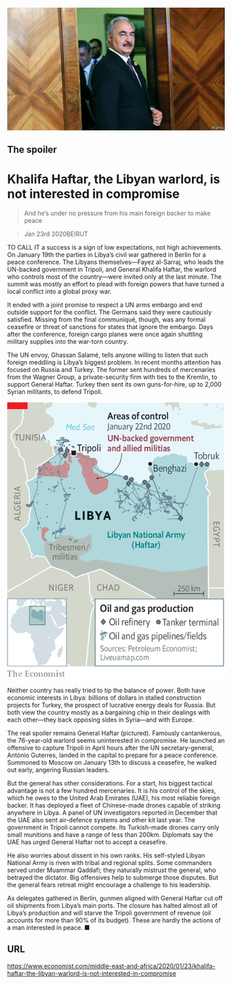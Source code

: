 ![](./images/20200125_MAP002.jpg)

## The spoiler

# Khalifa Haftar, the Libyan warlord, is not interested in compromise

> And he’s under no pressure from his main foreign backer to make peace

> Jan 23rd 2020BEIRUT

TO CALL IT a success is a sign of low expectations, not high achievements. On January 19th the parties in Libya’s civil war gathered in Berlin for a peace conference. The Libyans themselves—Fayez al-Sarraj, who leads the UN-backed government in Tripoli, and General Khalifa Haftar, the warlord who controls most of the country—were invited only at the last minute. The summit was mostly an effort to plead with foreign powers that have turned a local conflict into a global proxy war.

It ended with a joint promise to respect a UN arms embargo and end outside support for the conflict. The Germans said they were cautiously satisfied. Missing from the final communiqué, though, was any formal ceasefire or threat of sanctions for states that ignore the embargo. Days after the conference, foreign cargo planes were once again shuttling military supplies into the war-torn country.

The UN envoy, Ghassan Salamé, tells anyone willing to listen that such foreign meddling is Libya’s biggest problem. In recent months attention has focused on Russia and Turkey. The former sent hundreds of mercenaries from the Wagner Group, a private-security firm with ties to the Kremlin, to support General Haftar. Turkey then sent its own guns-for-hire, up to 2,000 Syrian militants, to defend Tripoli.

![](./images/20200125_MAM966.png)

Neither country has really tried to tip the balance of power. Both have economic interests in Libya: billions of dollars in stalled construction projects for Turkey, the prospect of lucrative energy deals for Russia. But both view the country mostly as a bargaining chip in their dealings with each other—they back opposing sides in Syria—and with Europe.

The real spoiler remains General Haftar (pictured). Famously cantankerous, the 76-year-old warlord seems uninterested in compromise. He launched an offensive to capture Tripoli in April hours after the UN secretary-general, António Guterres, landed in the capital to prepare for a peace conference. Summoned to Moscow on January 13th to discuss a ceasefire, he walked out early, angering Russian leaders.

But the general has other considerations. For a start, his biggest tactical advantage is not a few hundred mercenaries. It is his control of the skies, which he owes to the United Arab Emirates (UAE), his most reliable foreign backer. It has deployed a fleet of Chinese-made drones capable of striking anywhere in Libya. A panel of UN investigators reported in December that the UAE also sent air-defence systems and other kit last year. The government in Tripoli cannot compete. Its Turkish-made drones carry only small munitions and have a range of less than 200km. Diplomats say the UAE has urged General Haftar not to accept a ceasefire.

He also worries about dissent in his own ranks. His self-styled Libyan National Army is riven with tribal and regional splits. Some commanders served under Muammar Qaddafi; they naturally mistrust the general, who betrayed the dictator. Big offensives help to submerge those disputes. But the general fears retreat might encourage a challenge to his leadership.

As delegates gathered in Berlin, gunmen aligned with General Haftar cut off oil shipments from Libya’s main ports. The closure has halted almost all of Libya’s production and will starve the Tripoli government of revenue (oil accounts for more than 90% of its budget). These are hardly the actions of a man interested in peace. ■

## URL

https://www.economist.com/middle-east-and-africa/2020/01/23/khalifa-haftar-the-libyan-warlord-is-not-interested-in-compromise

